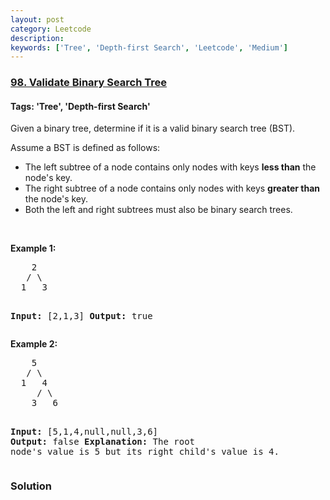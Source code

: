 ```yaml
---
layout: post
category: Leetcode
description: 
keywords: ['Tree', 'Depth-first Search', 'Leetcode', 'Medium']
---
```

### [98. Validate Binary Search Tree](https://leetcode.com/problems/validate-binary-search-tree)

#### Tags: 'Tree', 'Depth-first Search'

<div class="content__u3I1 question-content__JfgR"><div><p>Given a binary tree, determine if it is a valid binary search tree (BST).</p>
<p>Assume a BST is defined as follows:</p>
<ul>
<li>The left subtree of a node contains only nodes with keys <strong>less than</strong> the node's key.</li>
<li>The right subtree of a node contains only nodes with keys <strong>greater than</strong> the node's key.</li>
<li>Both the left and right subtrees must also be binary search trees.</li>
</ul>
<p> </p>
<p><strong>Example 1:</strong></p>
<pre>    2
   / \
  1   3

<strong>Input:</strong> [2,1,3]
<strong>Output:</strong> true
</pre>
<p><strong>Example 2:</strong></p>
<pre>    5
   / \
  1   4
     / \
    3   6

<strong>Input:</strong> [5,1,4,null,null,3,6]
<strong>Output:</strong> false
<strong>Explanation:</strong> The root node's value is 5 but its right child's value is 4.
</pre>
</div></div>

### Solution
